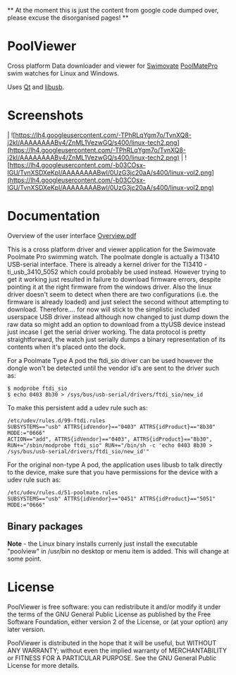 ** At the moment this is just the content from google code dumped over, please excuse the disorganised pages! **

# PoolViewer #
Cross platform Data downloader and viewer for [Swimovate](http://www.swimovate.com/) [PoolMatePro](http://www.swimovate.com/poolmatepro.html) swim watches for Linux and Windows.

Uses [Qt](http://qt.nokia.com/products/) and [libusb](http://www.libusb.org/wiki/libusb-1.0).

# Screenshots #
| ![https://lh4.googleusercontent.com/-TPhRLqYgm7o/TvnXQ8-j2kI/AAAAAAAABv4/ZnML1VezwGQ/s400/linux-tech2.png](https://lh4.googleusercontent.com/-TPhRLqYgm7o/TvnXQ8-j2kI/AAAAAAAABv4/ZnML1VezwGQ/s400/linux-tech2.png) | ![https://lh4.googleusercontent.com/-b03COsx-lGU/TvnXSDXeKpI/AAAAAAAABwI/0UzG3jc20aA/s400/linux-vol2.png](https://lh4.googleusercontent.com/-b03COsx-lGU/TvnXSDXeKpI/AAAAAAAABwI/0UzG3jc20aA/s400/linux-vol2.png) 

# Documentation #
Overview of the user interface [Overview.pdf](http://poolviewer.googlecode.com/files/Overview.pdf)

This is a cross platform driver and viewer application for the Swimovate
Poolmate Pro swimming watch.
The poolmate dongle is actually a TI3410 USB-serial interface.
There is already a kernel driver for the TI3410 - ti_usb_3410_5052 which could
probably be used instead. However trying to get it working just resulted in
failure to download firmware errors, despite pointing it at the right firmware
from the windows driver. Also the linux driver doesn't seem to detect when
there are two configurations (i.e. the firmware is already loaded) and just
select the second without attempting to download.
Therefore.... for now will stick to the simplistic included userspace USB
driver instead although now changed to just dump down the raw data so might
add an option to download from a ttyUSB device instead just incase I get the
serial driver working.
The data protocol is pretty straightforward, the watch just serially dumps a
binary representation of its contents when it's placed onto the dock.

For a Poolmate Type A pod the ftdi_sio driver can be used however the dongle won't be detected until the vendor id's are sent to the driver such as:

```
$ modprobe ftdi_sio
$ echo 0403 8b30 > /sys/bus/usb-serial/drivers/ftdi_sio/new_id
```
To make this persistent add a udev rule such as:

```
/etc/udev/rules.d/99-ftdi.rules
SUBSYSTEMS=="usb" ATTRS{idVendor}=="0403" ATTRS{idProduct}=="8b30" MODE:="0666"
ACTION=="add", ATTRS{idVendor}=="0403", ATTRS{idProduct}=="8b30", RUN+="/sbin/modprobe ftdi_sio" RUN+="/bin/sh -c 'echo 0403 8b30 > /sys/bus/usb-serial/drivers/ftdi_sio/new_id'"
```

For the original non-type A pod, the application uses libusb to talk directly to the device, make sure that you have permissions for the device with a udev rule such as:

```
/etc/udev/rules.d/51-poolmate.rules
SUBSYSTEMS=="usb" ATTRS{idVendor}=="0451" ATTRS{idProduct}=="5051" MODE:="0666"
```

## Binary packages ##
**Note** - the Linux binary installs currenly just install the executable "poolview" in /usr/bin no desktop or menu item is added. This will change at some point.

# License #
PoolViewer is free software: you can redistribute it and/or modify
it under the terms of the GNU General Public License as published by
the Free Software Foundation, either version 2 of the License, or
(at your option) any later version.

PoolViewer is distributed in the hope that it will be useful,
but WITHOUT ANY WARRANTY; without even the implied warranty of
MERCHANTABILITY or FITNESS FOR A PARTICULAR PURPOSE.  See the
GNU General Public License for more details.
